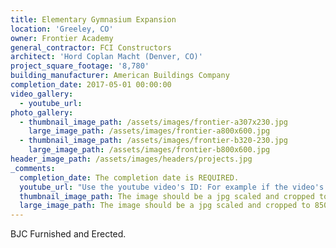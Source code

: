 ```yaml
---
title: Elementary Gymnasium Expansion
location: 'Greeley, CO'
owner: Frontier Academy
general_contractor: FCI Constructors
architect: 'Hord Coplan Macht (Denver, CO)'
project_square_footage: '8,780'
building_manufacturer: American Buildings Company
completion_date: 2017-05-01 00:00:00
video_gallery:
  - youtube_url:
photo_gallery:
  - thumbnail_image_path: /assets/images/frontier-a307x230.jpg
    large_image_path: /assets/images/frontier-a800x600.jpg
  - thumbnail_image_path: /assets/images/frontier-b320-230.jpg
    large_image_path: /assets/images/frontier-b800x600.jpg
header_image_path: /assets/images/headers/projects.jpg
_comments:
  completion_date: The completion date is REQUIRED.
  youtube_url: "Use the youtube video's ID: For example if the video's URL is https://www.youtube.com/watch?v=p1H0gAVpsD4 the ID is 'p1H0gAVpsD4'."
  thumbnail_image_path: The image should be a jpg scaled and cropped to 320px wide by 230px tall.
  large_image_path: The image should be a jpg scaled and cropped to 850px wide by 600px tall.
---
```



BJC Furnished and Erected.
